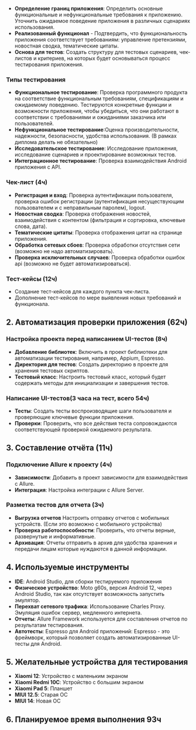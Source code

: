 - **Определение границ приложения**: Определить основные функциональные и нефункциональные требования к приложению. Уточнить ожидаемое поведение приложения в различных сценариях использования.
- **Реализованный функционал** - Подтвердить, что функциональность приложения соответствует требованиям: управление претензиями, новостная сводка, тематические цитаты.
- **Основа для тестов**: Создать структуру для тестовых сценариев, чек-листов и критериев, на которых будет основываться процесс тестирования приложения.

### Типы тестирования
- **Функциональное тестирование**: Проверка программного продукта на соответствие функциональным требованиям, спецификациям и ожидаемому поведению. Тестируются конкретные функции и возможности приложения, чтобы убедиться, что они работают в соответствии с требованиями и ожиданиями заказчика или пользователей.
- **Нефункциональное тестирование**:Оценка производительности, надежности, безопасности, удобства использования. (В рамках диплома делать не обязательно)
- **Исследовательское тестирование**: Исследование приложения, исследование сценариев и проектирование возможных тестов.
- **Интеграционное тестирование**: Проверка взаимодействия Android приложения с API.

### Чек-лист (4ч)
- **Регистрация и вход**: Проверка аутентификации пользователя, проверка ошибок регистрации (аутентификация несуществующим пользователем и с неправильным паролем), logout.
- **Новостная сводка**: Проверка отображения новостей, взаимодействия с контентом (фильтрация и сортировка, ключевые слова, дата).
- **Тематические цитаты**: Проверка отображения цитат на странице приложения.
- **Обработка сетевых сбоев**: Проверка обработки отсутствия сети (возможно не надо автоматизировать).
- **Проверка исключительных случаев**: Проверка обработки ошибок api (возможно не будет автоматизироваться).

### Тест-кейсы (12ч)
- Создание тест-кейсов для каждого пункта чек-листа.
- Дополнение тест-кейсов по мере выявления новых требований и функционала.

## 2. Автоматизация проверки приложения (62ч)

### Настройка проекта перед написанием UI-тестов (8ч)
- **Добавление библиотек**: Включить в проект библиотеки для автоматизации тестирования, например, Appium, Espresso.
- **Директория для тестов**: Создать директорию в проекте для хранения тестовых скриптов.
- **Тестовый класс**: Настроить тестовый класс, который будет содержать методы для инициализации и завершения тестов.

### Написание UI-тестов(3 часа на тест, всего 54ч)
- **Тесты**: Создать тесты воспроизводящие шаги пользователя и проверяющие ключевые функции приложения.
- **Проверки**: Проверить, что все действия теста сопровождаются соответствующей проверкой ожидаемого результата.

## 3. Составление отчёта (11ч)

### Подключение Allure к проекту (4ч)
- **Зависимости**: Добавить в проект зависимости для взаимодействия с Allure.
- **Интеграция**: Настройка интеграции с Allure Server.

### Разметка тестов для отчета (3ч)
- **Выгрузка отчетов** Настроить отправку отчетов с мобильных устройств. (Если это возможно с мобильного устройства)
- **Проверка работоспособности**: Проверить, что отчеты верные, развернутые и информативные.
- **Архивация**: Отчеты отправить в архив для удобства хранения и передачи лицам которые нуждаются в данной информации.

## 4. Используемые инструменты

- **IDE**: Android Studio, для сборки тестируемого приложения
- **Физическое устройство**: Moto g60s, версия Android 12, через Android Studio, так как отсутствует возможность запустить эмулятор.
- **Перехват сетевого трафика**: Использование Charles Proxy. Эмуляция ошибок сервер, медленного интернета.
- **Отчеты**: Allure Framework используется для составления отчетов по результатам тестирования.
- **Автотесты**: Espresso для Android приложений: Espresso - это фреймворк, который позволяет создать автоматизированные UI-тесты для Android.

## 5. Желательные устройства для тестирования

- **Xiaomi 12**: Устройство с маленьким экраном
- **Xiaomi Redmi 10C**: Устройство с большим экраном
- **Xiaomi Pad 5**: Планшет
- **MIUI 12.5**: Старая ОС
- **MIUI 14**: Новая ОС

## 6. Планируемое время выполнения 93ч